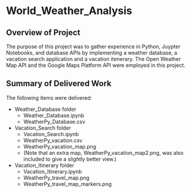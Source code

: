 # World_Weather_Analysis
## Overview of Project
The purpose of this project was to gather experience in Python, Juypter Notebooks, and database APIs by implementing a weather database, a vacation search application and a vacation itenerary. The Open Weather Map API and the Google Maps Platform API were employed in this project.
## Summary of Delivered Work
The following items were delivered:
- Weather_Database folder
  - Weather_Database.ipynb
  - WeatherPy_Database.csv
- Vacation_Search folder
  - Vacation_Search.ipynb
  - WeatherPy_vacation.csv
  - WeatherPy_vacation_map.png
  - (Note that an extra map, WeatherPy_vacation_map2.png, was also included to give a slightly better view.)
- Vacation_Itinerary folder
  - Vacation_Itinerary.ipynb
  - WeatherPy_travel_map.png
  - WeatherPy_travel_map_markers.png
